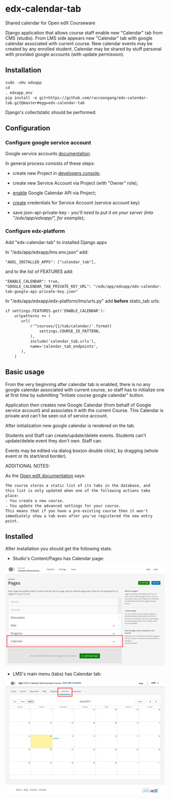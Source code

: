 # edx-calendar-tab

Shared calendar for Open edX Courseware

Django application that allows course staff enable new "Calendar" tab
from CMS (studio).
From LMS side appears new "Calendar" tab with google calendar
associated with current course.
New calendar events may be created by any enrolled student.
Calendar may be shared by stuff personal with provided google accounts
(with update permission).

## Installation

    sudo -sHu edxapp
    cd
    . edxapp_env
    pip install -e git+https://github.com/raccoongang/edx-calendar-tab.git@master#egg=edx-calendar-tab

Django's collectstatic should be performed.

## Configuration

### Configure google service account

Google service accounts [documentation](https://developers.google.com/identity/protocols/OAuth2ServiceAccount).

In general process consists of these steps:

* create new Project in [developers console](https://console.developers.google.com/projectselector/iam-admin/serviceaccounts);

* create new Service Account via Project (with "Owner" role);

* [enable] Google Calendar API via Project;

[enable]: https://console.developers.google.com/apis/dashboard

* [create] credentials for Service Account (service account key)

* save json-api-private-key - _you'll need to put it on your server
  (into "/edx/app/edxapp/", for example_);

[create]: https://console.developers.google.com/apis/credentials

### Configure edx-platform

Add "edx-calendar-tab" to installed Django apps

In "/edx/app/edxapp/lms.env.json" add:

    "ADDL_INSTALLED_APPS": ["calendar_tab"],

and to the list of FEATURES add:

    "ENABLE_CALENDAR": true,
    "GOOGLE_CALENDAR_TAB_PRIVATE_KEY_URL": "/edx/app/edxapp/edx-calendar-tab-google-api-private-key.json"

In "/edx/app/edxapp/edx-platform/lms/urls.py" add __before__
static_tab urls:

    if settings.FEATURES.get('ENABLE_CALENDAR'):
        urlpatterns += (
           url(
               r'^courses/{}/tab/calendar/'.format(
                   settings.COURSE_ID_PATTERN,
               ),
               include('calendar_tab.urls'),
               name='calendar_tab_endpoints',
           ),
        )

## Basic usage

From the very beginning after calendar tab is enabled, there is no
any google calendar associated with current course, so staff has to
initialize one at first time by submitting "Initiate course google
calendar" button.

Application then creates new Google Calendar (from behalf of Google
service account) and associates it with the current Course.
This Calendar is private and can't be seen out of service account.

After initialization new google calendar is rendered on the tab.

Students and Staff can create/update/delete events.
Students can't update/delete event they don't own.
Staff can.

Events may be edited via dialog box(on double click), by dragging
(whole event or its start/end border).

ADDITIONAL NOTES:

  As the [Open edX documentation] says:

    The course stores a static list of its tabs in the database, and
    this list is only updated when one of the following actions take place:
    - You create a new course.
    - You update the advanced settings for your course.
    This means that if you have a pre-existing course then it won't
    immediately show a tab even after you've registered the new entry point.

[Open edX documentation]: https://openedx.atlassian.net/wiki/display/AC/Adding+a+new+course+tab

## Installed

After installation you should get the following state.

* Studio's Content/Pages has Calendar page:

![Calendar page](doc/img/calendar_studio_view.png)

* LMS's main menu (tabs) has Calendar tab:

![Calendar page](doc/img/calendar_lms_view.png)
